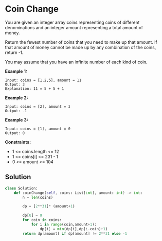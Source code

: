 <h1>Coin Change</h1>

<p>
You are given an integer array coins representing coins of different denominations and an integer amount representing a total amount of money.

Return the fewest number of coins that you need to make up that amount. If that amount of money cannot be made up by any combination of the coins, return -1.

You may assume that you have an infinite number of each kind of coin.

</p>

<b>Example 1:</b>

    Input: coins = [1,2,5], amount = 11
    Output: 3
    Explanation: 11 = 5 + 5 + 1
    
<b>Example 2:</b>

    Input: coins = [2], amount = 3
    Output: -1
    
<b>Example 3:</b>

    Input: coins = [1], amount = 0
    Output: 0

<b>Constraints:</b>

- 1 <= coins.length <= 12
- 1 <= coins[i] <= 231 - 1
- 0 <= amount <= 104

<h2>Solution</h2>

```python
class Solution:
    def coinChange(self, coins: List[int], amount: int) -> int:
        n = len(coins)
        
        dp = [2**31]* (amount+1)
        
        dp[0] = 0
        for coin in coins:
            for i in range(coin,amount+1):
                dp[i] = min(dp[i],dp[i-coin]+1)
        return dp[amount] if dp[amount] != 2**31 else -1
```
